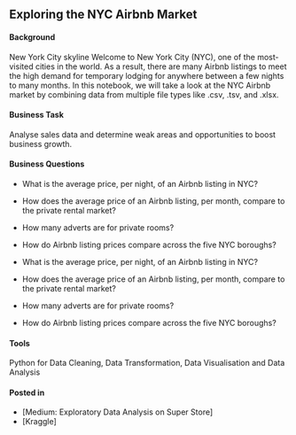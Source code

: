 
## Exploring the NYC Airbnb Market


#### Background
New York City skyline
Welcome to New York City (NYC), one of the most-visited cities in the world. As a result, there are many Airbnb listings to meet the high demand for temporary lodging for anywhere between a few nights to many months. In this notebook, we will take a look at the NYC Airbnb market by combining data from multiple file types like .csv, .tsv, and .xlsx.

#### Business Task
Analyse sales data and determine weak areas and opportunities to boost business growth.

#### Business Questions
- What is the average price, per night, of an Airbnb listing in NYC?
- How does the average price of an Airbnb listing, per month, compare to the private rental market?
- How many adverts are for private rooms?
- How do Airbnb listing prices compare across the five NYC boroughs?

- What is the average price, per night, of an Airbnb listing in NYC?
- How does the average price of an Airbnb listing, per month, compare to the private rental market?
- How many adverts are for private rooms?
- How do Airbnb listing prices compare across the five NYC boroughs?


#### Tools
Python for Data Cleaning, Data Transformation, Data Visualisation and Data Analysis

#### Posted in
- [Medium: Exploratory Data Analysis on Super Store]
- [Kraggle]
